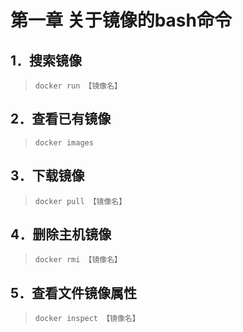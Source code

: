 第一章 关于镜像的bash命令  
====  
**1．搜索镜像**  
-------  
  >`docker run 【镜像名】`  

**2．查看已有镜像**  
-------  
  >`docker images`  

**3．下载镜像**  
-------  
>`docker pull 【镜像名】`  

**4．删除主机镜像**  
-------  
>`docker rmi 【镜像名】`  

**5．查看文件镜像属性**  
-------  
>`docker inspect 【镜像名】`  
